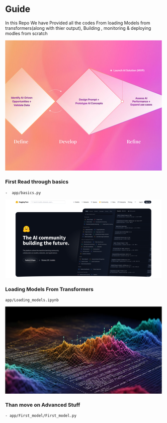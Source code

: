 # Guide 
In this Repo We have Provided all the codes From loading Models from transformers(along with thier output), Building , monitoring & deploying modles from scratch


![Baiscs](utils/First.jpg)

### First Read through basics 
```
-  app/basics.py
```

![Hugging-face](utils/second.png)
### Loading Models From Transformers 
```
app/Loading_models.ipynb
```


![Hugging-face](utils/Third.png)
### Than move on Advanced Stuff
```
- app/First_model/First_model.py
```

